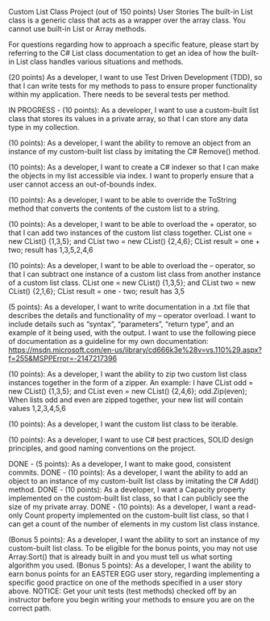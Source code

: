 Custom List Class Project (out of 150 points)
User Stories
The built-in List<T> class is a generic class that acts as a wrapper over the array class. 
You cannot use built-in List or Array methods. 

For questions regarding how to approach a specific feature, 
please start by referring to the C# List<T> class documentation to get an idea of how the built-in List<T> class handles various situations and methods.

(20 points) As a developer, I want to use Test Driven Development (TDD), so that I can write tests for my methods to pass to ensure proper functionality within my application. 
There needs to be several tests per method.

IN PROGRESS - (10 points): As a developer, I want to use a custom-built list class that stores its values in a private array, so that I can store any data type in my collection.






(10 points): As a developer, I want the ability to remove an object from an instance of my custom-built list class by imitating the C# Remove() method.

(10 points): As a developer, I want to create a C# indexer so that I can make the objects in my list accessible via index. 
I want to properly ensure that a user cannot access an out-of-bounds index.

(10 points): As a developer, I want to be able to override the ToString method that converts the contents of the custom list to a string.

(10 points): As a developer, I want to be able to overload the + operator, so that I can add two instances of the custom list class together.
CList<int> one = new CList<int>() {1,3,5}; and CList<int> two = new CList<int>() {2,4,6};
CList<int> result = one + two;
result has 1,3,5,2,4,6

(10 points): As a developer, I want to be able to overload the – operator, so that I can subtract one instance of a custom list class from another instance of a custom list class.
CList<int> one = new CList<int>() {1,3,5}; and CList<int> two = new CList<int>() {2,1,6};
CList<int> result = one - two;
result has 3,5

(5 points): As a developer, I want to write documentation in a .txt file that describes the details and functionality of my – operator overload. 
I want to include details such as “syntax”, “parameters”, “return type”, and an example of it being used, with the output. 
I want to use the following piece of documentation as a guideline for my own documentation: 
https://msdn.microsoft.com/en-us/library/cd666k3e%28v=vs.110%29.aspx?f=255&MSPPError=-2147217396

(10 points): As a developer, I want the ability to zip two custom list class instances together in the form of a zipper. An example:
I have CList<int> odd = new CList<int>() {1,3,5}; and CList<int> even = new CList<int>() {2,4,6}; 
odd.Zip(even);
When lists odd and even are zipped together, your new list will contain values 1,2,3,4,5,6

(10 points): As a developer, I want the custom list class to be iterable.

(10 points): As a developer, I want to use C# best practices, SOLID design principles, and good naming conventions on the project. 


DONE - (5 points): As a developer, I want to make good, consistent commits.
DONE - (10 points): As a developer, I want the ability to add an object to an instance of my custom-built list class by imitating the C# Add() method.
DONE - (10 points): As a developer, I want a Capacity property implemented on the custom-built list class, so that I can publicly see the size of my private array.
DONE - (10 points): As a developer, I want a read-only Count property implemented on the custom-built list class, so that I can get a count of the number of elements in my custom list class instance.


(Bonus 5 points): As a developer, I want the ability to sort an instance of my custom-built list class. To be eligible for the bonus points, you may not use Array.Sort() that is already built in and you must tell us what sorting algorithm you used.
(Bonus 5 points): As a developer, I want the ability to earn bonus points for an EASTER EGG user story, regarding implementing a specific good practice on one of the methods specified in a user story above.
NOTICE: Get your unit tests (test methods) checked off by an instructor before you begin writing your methods to ensure you are on the correct path.
